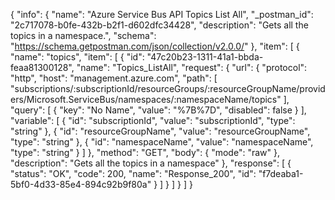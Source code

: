 {
  "info": {
    "name": "Azure Service Bus API Topics List All",
    "_postman_id": "2c717078-b0fe-432b-b2f1-d602dfc34428",
    "description": "Gets all the topics in a namespace.",
    "schema": "https://schema.getpostman.com/json/collection/v2.0.0/"
  },
  "item": [
    {
      "name": "topics",
      "item": [
        {
          "id": "47c20b23-1311-41a1-bbda-feaa81300128",
          "name": "Topics_ListAll",
          "request": {
            "url": {
              "protocol": "http",
              "host": "management.azure.com",
              "path": [
                "subscriptions/:subscriptionId/resourceGroups/:resourceGroupName/providers/Microsoft.ServiceBus/namespaces/:namespaceName/topics"
              ],
              "query": [
                {
                  "key": "No Name",
                  "value": "%7B%7D",
                  "disabled": false
                }
              ],
              "variable": [
                {
                  "id": "subscriptionId",
                  "value": "subscriptionId",
                  "type": "string"
                },
                {
                  "id": "resourceGroupName",
                  "value": "resourceGroupName",
                  "type": "string"
                },
                {
                  "id": "namespaceName",
                  "value": "namespaceName",
                  "type": "string"
                }
              ]
            },
            "method": "GET",
            "body": {
              "mode": "raw"
            },
            "description": "Gets all the topics in a namespace"
          },
          "response": [
            {
              "status": "OK",
              "code": 200,
              "name": "Response_200",
              "id": "f7deaba1-5bf0-4d33-85e4-894c92b9f80a"
            }
          ]
        }
      ]
    }
  ]
}